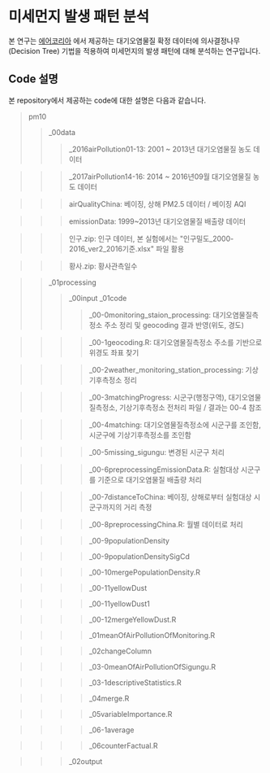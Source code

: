 # 미세먼지 발생 패턴 분석

본 연구는 [에어코리아](www.airkorea.or.kr) 에서 제공하는 대기오염물질 확정 데이터에 의사결정나무(Decision Tree) 기법을 적용하여 미세먼지의 발생 패턴에 대해 분석하는 연구입니다.

## Code 설명
본 repository에서 제공하는 code에 대한 설명은 다음과 같습니다.

> pm10
>> _00data
>>> _2016airPollution01-13: 2001 ~ 2013년 대기오염물질 농도 데이터

>>> _2017airPollution14-16: 2014 ~ 2016년09월 대기오염물질 농도 데이터

>>> airQualityChina: 베이징, 상해 PM2.5 데이터 / 베이징 AQI

>>> emissionData: 1999~2013년 대기오염물질 배출량 데이터

>>> 인구.zip: 인구 데이터, 본 실험에서는 "인구밀도_2000-2016_ver2_2016기준.xlsx" 파일 활용

>>> 황사.zip: 황사관측일수

>> _01processing
>>> _00input
>>> _01code
>>>> _00-0monitoring_staion_processing: 대기오염물질측정소 주소 정리 및 geocoding 결과 반영(위도, 경도)

>>>> _00-1geocoding.R: 대기오염물질측정소 주소를 기반으로 위경도 좌표 찾기

>>>> _00-2weather_monitoring_station_processing: 기상기후측정소 정리

>>>> _00-3matchingProgress: 시군구(행정구역), 대기오염물질측정소, 기상기후측정소 전처리 파일 / 결과는 00-4 참조

>>>> _00-4matching: 대기오염물질측정소에 시군구를 조인함, 시군구에 기상기후측정소를 조인함

>>>> _00-5missing_sigungu: 변경된 시군구 처리

>>>> _00-6preprocessingEmissionData.R: 실험대상 시군구를 기준으로 대기오염물질 배출량 처리

>>>> _00-7distanceToChina: 베이징, 상해로부터 실험대상 시군구까지의 거리 측정

>>>> _00-8preprocessingChina.R: 월별 데이터로 처리

>>>> _00-9populationDensity

>>>> _00-9populationDensitySigCd

>>>> _00-10mergePopulationDensity.R

>>>> _00-11yellowDust

>>>> _00-11yellowDust1

>>>> _00-12mergeYellowDust.R

>>>> _01meanOfAirPollutionOfMonitoring.R

>>>> _02changeColumn

>>>> _03-0meanOfAirPollutionOfSigungu.R

>>>> _03-1descriptiveStatistics.R

>>>> _04merge.R

>>>> _05variableImportance.R

>>>> _06-1average

>>>> _06counterFactual.R

>>> _02output